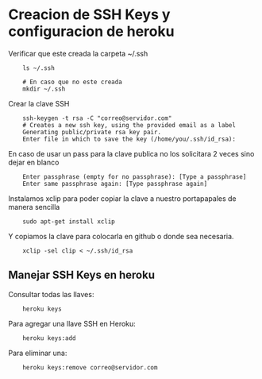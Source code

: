 Creacion de SSH Keys y configuracion de heroku
==============================================

Verificar que este creada la carpeta ~/.ssh

		ls ~/.ssh
		
		# En caso que no este creada
		mkdir ~/.ssh
		
Crear la clave SSH

		ssh-keygen -t rsa -C "correo@servidor.com"
		# Creates a new ssh key, using the provided email as a label
		Generating public/private rsa key pair.
		Enter file in which to save the key (/home/you/.ssh/id_rsa):

En caso de usar un pass para la clave publica no los solicitara 2 veces sino dejar en blanco

		Enter passphrase (empty for no passphrase): [Type a passphrase]
		Enter same passphrase again: [Type passphrase again]

Instalamos xclip para poder copiar la clave a nuestro portapapales de manera sencilla

		sudo apt-get install xclip

Y copiamos la clave para colocarla en github o donde sea necesaria.

		xclip -sel clip < ~/.ssh/id_rsa

## Manejar SSH Keys en heroku

Consultar todas las llaves:

		heroku keys

Para agregar una llave SSH en Heroku:
		
		heroku keys:add

Para eliminar una:

		heroku keys:remove correo@servidor.com


